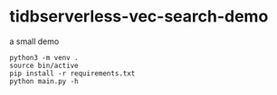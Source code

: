 # tidbserverless-vec-search-demo
a small demo

```
python3 -m venv . 
source bin/active
pip install -r requirements.txt
python main.py -h
```
